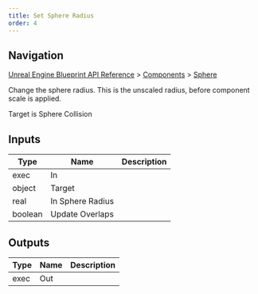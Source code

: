 ```yaml
---
title: Set Sphere Radius
order: 4
---
```

## Navigation

[Unreal Engine Blueprint API Reference](https://dev.epicgames.com/documentation/en-us/unreal-engine/BlueprintAPI) > [Components](https://dev.epicgames.com/documentation/en-us/unreal-engine/BlueprintAPI/Components) > [Sphere](https://dev.epicgames.com/documentation/en-us/unreal-engine/BlueprintAPI/Components/Sphere)

Change the sphere radius. This is the unscaled radius, before component scale is applied.

Target is Sphere Collision

## Inputs

| Type | Name | Description |
| --- | --- | --- |
| exec | In |  |
| object | Target |  |
| real | In Sphere Radius |  |
| boolean | Update Overlaps |  |

## Outputs

| Type | Name | Description |
| --- | --- | --- |
| exec | Out |  |
